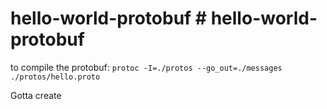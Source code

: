 # hello-world-protobuf # hello-world-protobuf

to compile the protobuf: `protoc -I=./protos --go_out=./messages ./protos/hello.proto`

Gotta create
